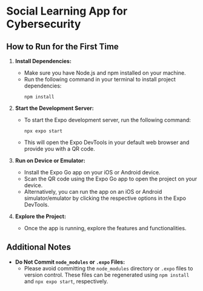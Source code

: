 # Social Learning App for Cybersecurity

## How to Run for the First Time

1. **Install Dependencies:**
   - Make sure you have Node.js and npm installed on your machine.
   - Run the following command in your terminal to install project dependencies:
     ```
     npm install
     ```

2. **Start the Development Server:**
   - To start the Expo development server, run the following command:
     ```
     npx expo start
     ```
   - This will open the Expo DevTools in your default web browser and provide you with a QR code.
   
3. **Run on Device or Emulator:**
   - Install the Expo Go app on your iOS or Android device.
   - Scan the QR code using the Expo Go app to open the project on your device.
   - Alternatively, you can run the app on an iOS or Android simulator/emulator by clicking the respective options in the Expo DevTools.

4. **Explore the Project:**
   - Once the app is running, explore the features and functionalities.

## Additional Notes
- **Do Not Commit `node_modules` or `.expo` Files:**
  - Please avoid committing the `node_modules` directory or `.expo` files to version control. These files can be regenerated using `npm install` and `npx expo start`, respectively.

  